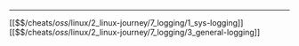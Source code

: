 


---
[[$$$/$cheats/$oss/$linux/2_linux-journey/7_logging/1_sys-logging]]
[[$$$/$cheats/$oss/$linux/2_linux-journey/7_logging/3_general-logging]]
